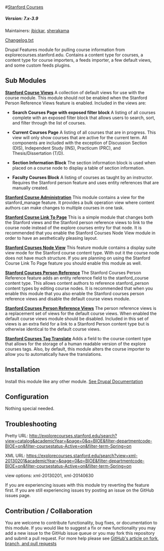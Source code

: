 #[Stanford Courses](https://github.com/SU-SWS/stanford_courses)
##### Version: 7.x-3.9

Maintainers: [jbickar](https://github.com/jbickar), [sherakama](https://github.com/sherakama)

[Changelog.txt](CHANGELOG.txt)

Drupal Features module for pulling course information from explorecourses.stanford.edu. Contains a content type for courses, a content type for course importers, a feeds importer, a few default views, and some custom feeds plugins.


Sub Modules
---

**[Stanford Course Views](modules/stanford_course_views)**
A collection of default views for use with the course module. This module should not be enabled when the Stanford Person Reference Views feature is enabled. Included in the views are:

* **Search Courses Page with exposed filter block**
A listing of all courses complete with an exposed filter block that allows users to search, sort, and filter through the list of courses.

* **Current Courses Page**
A listing of all courses that are in progress. This view will only show courses that are active for the current term. All components are included with the exception of Discussion Section (DIS), Independent Study (INS),  Practicum (PRC), and Thesis/Dissertation (T/D).

* **Section Information Block**
The section information block is used when placed on a course node to display a table of section information.

* **Faculty Courses Block**
A listing of courses as taught by an instructor. Requires the Stanford person feature and uses entity references that are manually created.

**[Stanford Course Administration](modules/stanford_courses_administration)**
This module contains a view for the stanford_manage feature. It provides a bulk operation view where content authors can make changes to multiple courses in one task.

**[Stanford Course Link To Page](modules/stanford_courses_link_to_page)**
This is a simple module that changes both the Stanford views and the Stanford person reference views to link to the course node instead of the explore courses entry for that node. It is recommended that you enable the Stanford Courses Node View module in order to have an aesthetically pleasing layout.

**[Stanford Courses Node View](modules/stanford_courses_node_display)**
This feature module contains a display suite view mode for the Stanford course content type. With out it the course node does not have much structure. If you are planning on using the Stanford Course Link To Page feature you should enable this module as well.

**[Stanford Courses Person Reference](modules/stanford_courses_person_reference)**
The Stanford Courses Person Reference feature adds an entity reference field to the stanford_course content type. This allows content authors to reference stanford_person content types by editing course nodes. It is recommended that when you enable this module that you also enable the Stanford courses person reference views and disable the default course views module.

**[Stanford Courses Person Reference Views](modules/stanford_courses_person_reference_views)**
The person reference views is a replacement set of views for the default course views. When enabled the default course views module should be disabled. Included in this set of views is an extra field for a link to a Stanford Person content type but is otherwise identical to the default course views.

**[Stanford Courses Tag Translate](modules/stanford_courses_tag_translate)**
Adds a field to the course content type that allows for the storage of a human readable version of the explore courses tags. Also, by default, this module alters the course importer to allow you to automatically have the translations.


Installation
---

Install this module like any other module. [See Drupal Documentation](https://drupal.org/documentation/install/modules-themes/modules-7)

Configuration
---

Nothing special needed.

Troubleshooting
---

Pretty URL:
http://explorecourses.stanford.edu/search?view=catalog&academicYear=&page=0&q=BIOE&filter-departmentcode-BIOE=on&filter-coursestatus-Active=on&filter-term-Spring=on

XML URL:
https://explorecourses.stanford.edu/search?view=xml-20130201&academicYear=&page=0&q=BIOE&filter-departmentcode-BIOE=on&filter-coursestatus-Active=on&filter-term-Spring=on

view options: xml-20130201, xml-20140630

If you are experiencing issues with this module try reverting the feature first. If you are still experiencing issues try posting an issue on the GitHub issues page.

Contribution / Collaboration
---

You are welcome to contribute functionality, bug fixes, or documentation to this module. If you would like to suggest a fix or new functionality you may add a new issue to the GitHub issue queue or you may fork this repository and submit a pull request. For more help please see [GitHub's article on fork, branch, and pull requests](https://help.github.com/articles/using-pull-requests)
